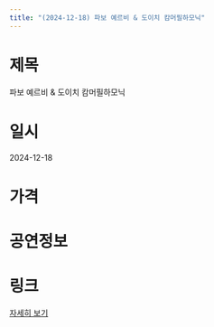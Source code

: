 ```yaml
---
title: "(2024-12-18) 파보 예르비 & 도이치 캄머필하모닉"
---
```


# 제목
파보 예르비 & 도이치 캄머필하모닉

# 일시
2024-12-18

# 가격


# 공연정보


# 링크
[자세히 보기](https://www.sac.or.kr/site/main/show/show_view?SN=60749, "https://www.sac.or.kr/site/main/show/show_view?SN=60749")
